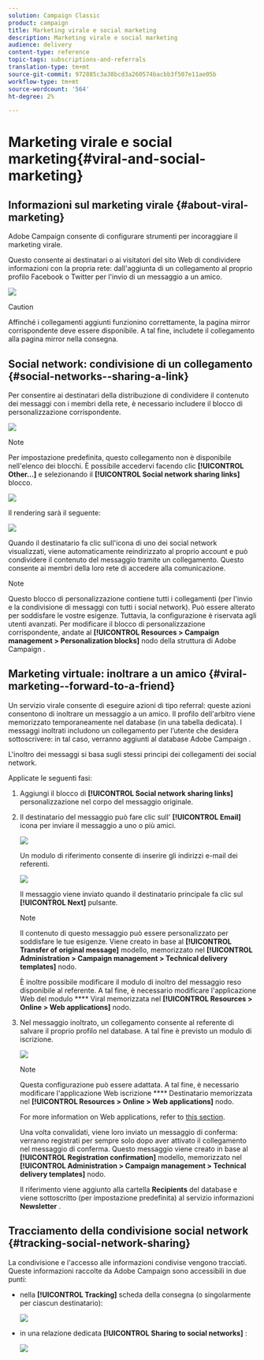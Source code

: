 ```yaml
---
solution: Campaign Classic
product: campaign
title: Marketing virale e social marketing
description: Marketing virale e social marketing
audience: delivery
content-type: reference
topic-tags: subscriptions-and-referrals
translation-type: tm+mt
source-git-commit: 972885c3a38bcd3a260574bacbb3f507e11ae05b
workflow-type: tm+mt
source-wordcount: '564'
ht-degree: 2%

---
```



# Marketing virale e social marketing{#viral-and-social-marketing}

## Informazioni sul marketing virale {#about-viral-marketing}

 Adobe Campaign consente di configurare strumenti per incoraggiare il marketing virale.

Questo consente ai destinatari o ai visitatori del sito Web di condividere informazioni con la propria rete: dall&#39;aggiunta di un collegamento al proprio profilo Facebook o Twitter per l&#39;invio di un messaggio a un amico.

![](assets/s_ncs_user_viral_icons.png)

>[!CAUTION]
>
>Affinché i collegamenti aggiunti funzionino correttamente, la pagina mirror corrispondente deve essere disponibile. A tal fine, includete il collegamento alla pagina mirror nella consegna.

## Social network: condivisione di un collegamento {#social-networks--sharing-a-link}

Per consentire ai destinatari della distribuzione di condividere il contenuto dei messaggi con i membri della rete, è necessario includere il blocco di personalizzazione corrispondente.

![](assets/s_ncs_user_viral_add_link.png)

>[!NOTE]
>
>Per impostazione predefinita, questo collegamento non è disponibile nell&#39;elenco dei blocchi. È possibile accedervi facendo clic **[!UICONTROL Other...]** e selezionando il **[!UICONTROL Social network sharing links]** blocco.

![](assets/s_ncs_user_viral_add_link_via_others.png)

Il rendering sarà il seguente:

![](assets/s_ncs_user_viral_add_link_rendering.png)

Quando il destinatario fa clic sull&#39;icona di uno dei social network visualizzati, viene automaticamente reindirizzato al proprio account e può condividere il contenuto del messaggio tramite un collegamento. Questo consente ai membri della loro rete di accedere alla comunicazione.

>[!NOTE]
>
>Questo blocco di personalizzazione contiene tutti i collegamenti (per l&#39;invio e la condivisione di messaggi con tutti i social network). Può essere alterato per soddisfare le vostre esigenze. Tuttavia, la configurazione è riservata agli utenti avanzati. Per modificare il blocco di personalizzazione corrispondente, andate al **[!UICONTROL Resources > Campaign management > Personalization blocks]** nodo della struttura di Adobe Campaign .

## Marketing virtuale: inoltrare a un amico {#viral-marketing--forward-to-a-friend}

Un servizio virale consente di eseguire azioni di tipo referral: queste azioni consentono di inoltrare un messaggio a un amico. Il profilo dell&#39;arbitro viene memorizzato temporaneamente nel database (in una tabella dedicata). I messaggi inoltrati includono un collegamento per l’utente che desidera sottoscrivere: in tal caso, verranno aggiunti al database Adobe Campaign .

L&#39;inoltro dei messaggi si basa sugli stessi principi dei collegamenti dei social network.

Applicate le seguenti fasi:

1. Aggiungi il blocco di **[!UICONTROL Social network sharing links]** personalizzazione nel corpo del messaggio originale.
1. Il destinatario del messaggio può fare clic sull&#39; **[!UICONTROL Email]** icona per inviare il messaggio a uno o più amici.

   ![](assets/s_ncs_user_viral_email_link.png)

   Un modulo di riferimento consente di inserire gli indirizzi e-mail dei referenti.

   ![](assets/s_ncs_user_viral_email_msg.png)

   Il messaggio viene inviato quando il destinatario principale fa clic sul **[!UICONTROL Next]** pulsante.

   >[!NOTE]
   >
   >Il contenuto di questo messaggio può essere personalizzato per soddisfare le tue esigenze. Viene creato in base al **[!UICONTROL Transfer of original message]** modello, memorizzato nel **[!UICONTROL Administration > Campaign management > Technical delivery templates]** nodo.
   >
   >È inoltre possibile modificare il modulo di inoltro del messaggio reso disponibile al referente. A tal fine, è necessario modificare l&#39;applicazione Web del modulo **** Viral memorizzata nel **[!UICONTROL Resources > Online > Web applications]** nodo.

1. Nel messaggio inoltrato, un collegamento consente al referente di salvare il proprio profilo nel database. A tal fine è previsto un modulo di iscrizione.

   ![](assets/s_ncs_user_viral_create_account_form.png)

   >[!NOTE]
   >
   >Questa configurazione può essere adattata. A tal fine, è necessario modificare l&#39;applicazione Web iscrizione **** Destinatario memorizzata nel **[!UICONTROL Resources > Online > Web applications]** nodo.
   >
   >For more information on Web applications, refer to [this section](../../web/using/about-web-applications.md).

   Una volta convalidati, viene loro inviato un messaggio di conferma: verranno registrati per sempre solo dopo aver attivato il collegamento nel messaggio di conferma. Questo messaggio viene creato in base al **[!UICONTROL Registration confirmation]** modello, memorizzato nel **[!UICONTROL Administration > Campaign management > Technical delivery templates]** nodo.

   Il riferimento viene aggiunto alla cartella **Recipients** del database e viene sottoscritto (per impostazione predefinita) al servizio informazioni **Newsletter** .

## Tracciamento della condivisione social network {#tracking-social-network-sharing}

La condivisione e l&#39;accesso alle informazioni condivise vengono tracciati. Queste informazioni raccolte da  Adobe Campaign sono accessibili in due punti:

* nella **[!UICONTROL Tracking]** scheda della consegna (o singolarmente per ciascun destinatario):

   ![](assets/s_ncs_user_network_del_tracking_tab.png)

* in una relazione dedicata **[!UICONTROL Sharing to social networks]** :

   ![](assets/s_ncs_user_viral_report.png)

